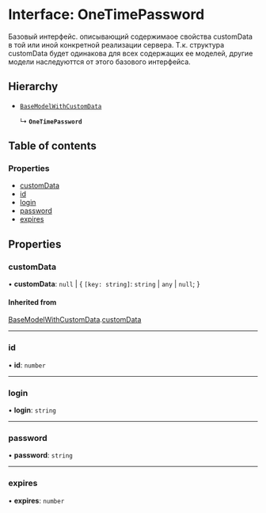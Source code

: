 # Interface: OneTimePassword

Базовый интерфейс. описывающий содержимаое свойства customData в той или иной конкретной реализации сервера.
Т.к. структура customData будет одинакова для всех содержащих ее моделей, другие модели наследуюттся от этого базового интерфейса.

## Hierarchy

- [`BaseModelWithCustomData`](BaseModelWithCustomData.md)

  ↳ **`OneTimePassword`**

## Table of contents

### Properties

- [customData](OneTimePassword.md#customdata)
- [id](OneTimePassword.md#id)
- [login](OneTimePassword.md#login)
- [password](OneTimePassword.md#password)
- [expires](OneTimePassword.md#expires)

## Properties

### customData

• **customData**: ``null`` \| { `[key: string]`: `string` \| `any` \| ``null``;  }

#### Inherited from

[BaseModelWithCustomData](BaseModelWithCustomData.md).[customData](BaseModelWithCustomData.md#customdata)

___

### id

• **id**: `number`

___

### login

• **login**: `string`

___

### password

• **password**: `string`

___

### expires

• **expires**: `number`
